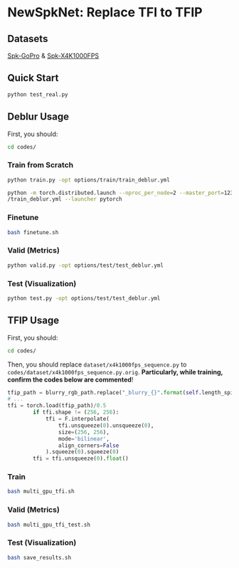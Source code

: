 # NewSpkNet: Replace TFI to TFIP

## Datasets
[Spk-GoPro](https://pan.baidu.com/s/13j4NLpyrrEL1VH2wgiaGng?pwd=kxva)    & [Spk-X4K1000FPS](https://pan.baidu.com/s/1XryVqgbrknUU6LGyPHX3Lg?pwd=n3ss)

## Quick Start
```bash
python test_real.py
```

## Deblur Usage
First, you should:
```bash
cd codes/
```
### Train from Scratch
```bash
python train.py -opt options/train/train_deblur.yml

python -m torch.distributed.launch --nproc_per_node=2 --master_port=12345 train.py -opt options/train
/train_deblur.yml --launcher pytorch
```
### Finetune
```bash
bash finetune.sh
```
### Valid (Metrics)
```bash
python valid.py -opt options/test/test_deblur.yml
```
### Test (Visualization)
```bash
python test.py -opt options/test/test_deblur.yml
```
## TFIP Usage
First, you should:
```bash
cd codes/
```
Then, you should replace `dataset/x4k1000fps_sequence.py` to `codes/dataset/x4k1000fps_sequence.py.orig`. 
**Particularly, while training, confirm the codes below are commented**! 
```python
tfip_path = blurry_rgb_path.replace("_blurry_{}".format(self.length_spike), "_tfi_{}".format(self.length_spike)).replace(".png", ".pt")
# ...
tfi = torch.load(tfip_path)/0.5
        if tfi.shape != (256, 256):
            tfi = F.interpolate(
                tfi.unsqueeze(0).unsqueeze(0),
                size=(256, 256),
                mode='bilinear',
                align_corners=False
            ).squeeze(0).squeeze(0)
        tfi = tfi.unsqueeze(0).float()
```
### Train
```bash
bash multi_gpu_tfi.sh
```
### Valid (Metrics)
```bash
bash multi_gpu_tfi_test.sh
```
### Test (Visualization)
```bash
bash save_results.sh
```
